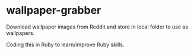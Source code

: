 wallpaper-grabber
=================

Download wallpaper images from Reddit and store in local folder to use as wallpapers.

Coding this in Ruby to learn/improve Ruby skills.

